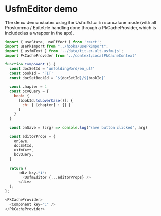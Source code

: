 # UsfmEditor demo

The demo demonstrates using the UsfmEditor in standalone mode 
(with all Proskomma / Epitetele handling done through a PkCacheProvider, 
 which is included as a wrapper in the app).

```js
import { useState, useEffect } from 'react';
import usePkImport from "../hooks/usePkImport";
import { usfmText } from '../data/tit.en.ult.usfm.js';
import PkCacheProvider from '../context/LocalPkCacheContext'

function Component () {
  const docSetId = 'unfoldingWord/en_ult'
  const bookId = 'TIT'
  const docSetBookId = `${docSetId}/${bookId}`

  const chapter = 1
  const bcvQuery = { 
    book: { 
      [bookId.toLowerCase()]: {
        ch: { [chapter] : {} } 
      } 
    } 
  }

  const onSave = (arg) => console.log("save button clicked", arg)
 
  const editorProps = {
    onSave,
    docSetId,
    usfmText,
    bcvQuery,
  }
  
  return (
      <div key="1">
        <UsfmEditor {...editorProps} />
      </div>
  );
};  

<PkCacheProvider>
  <Component key="1" />
</PkCacheProvider>

```
